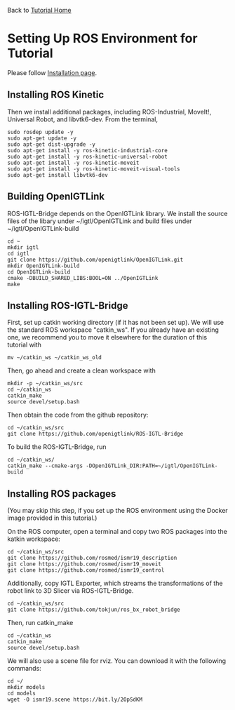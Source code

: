 Back to [Tutorial Home](https://rosmed.github.io/)

Setting Up ROS Environment for Tutorial
========================================

Please follow [Installation page](http://wiki.ros.org/kinetic/Installation/Ubuntu).

Installing ROS Kinetic
----------------------

Then we install additional packages, including ROS-Industrial, MoveIt!, Universal Robot, and libvtk6-dev. From the terminal,
~~~~
sudo rosdep update -y
sudo apt-get update -y
sudo apt-get dist-upgrade -y
sudo apt-get install -y ros-kinetic-industrial-core
sudo apt-get install -y ros-kinetic-universal-robot
sudo apt-get install -y ros-kinetic-moveit
sudo apt-get install -y ros-kinetic-moveit-visual-tools
sudo apt-get install libvtk6-dev
~~~~

Building OpenIGTLink
--------------------

ROS-IGTL-Bridge depends on the OpenIGTLink library. We install the source files of the libary under ~/igtl/OpenIGTLink and build files under ~/igtl/OpenIGTLink-build
~~~~
cd ~
mkdir igtl
cd igtl
git clone https://github.com/openigtlink/OpenIGTLink.git
mkdir OpenIGTLink-build
cd OpenIGTLink-build
cmake -DBUILD_SHARED_LIBS:BOOL=ON ../OpenIGTLink
make
~~~~

Installing ROS-IGTL-Bridge
--------------------------

First, set up catkin working directory (if it has not been set up). We will use the standard ROS workspace "catkin_ws". If you already have an existing one, we recommend you to move it elsewhere for the duration of this tutorial with
~~~~
mv ~/catkin_ws ~/catkin_ws_old
~~~~
Then, go ahead and create a clean workspace with
~~~~
mkdir -p ~/catkin_ws/src
cd ~/catkin_ws
catkin_make
source devel/setup.bash
~~~~

Then obtain the code from the github repository:
~~~~
cd ~/catkin_ws/src
git clone https://github.com/openigtlink/ROS-IGTL-Bridge
~~~~

To build the ROS-IGTL-Bridge, run
~~~~
cd ~/catkin_ws/
catkin_make --cmake-args -DOpenIGTLink_DIR:PATH=~/igtl/OpenIGTLink-build
~~~~

Installing ROS packages
-----------------------

(You may skip this step, if you set up the ROS environment using the Docker image provided in this tutorial.)

On the ROS computer, open a terminal and copy two ROS packages into the katkin workspace:
~~~~
cd ~/catkin_ws/src
git clone https://github.com/rosmed/ismr19_description
git clone https://github.com/rosmed/ismr19_moveit
git clone https://github.com/rosmed/ismr19_control
~~~~
Additionally, copy IGTL Exporter, which streams the transformations of the robot link to 3D Slicer via ROS-IGTL-Bridge. 
~~~~
cd ~/catkin_ws/src
git clone https://github.com/tokjun/ros_bx_robot_bridge
~~~~
Then, run catkin_make
~~~~
cd ~/catkin_ws
catkin_make
source devel/setup.bash
~~~~

We will also use a scene file for rviz. You can download it with the following commands:
~~~~
cd ~/
mkdir models
cd models
wget -O ismr19.scene https://bit.ly/2OpSdKM
~~~~


